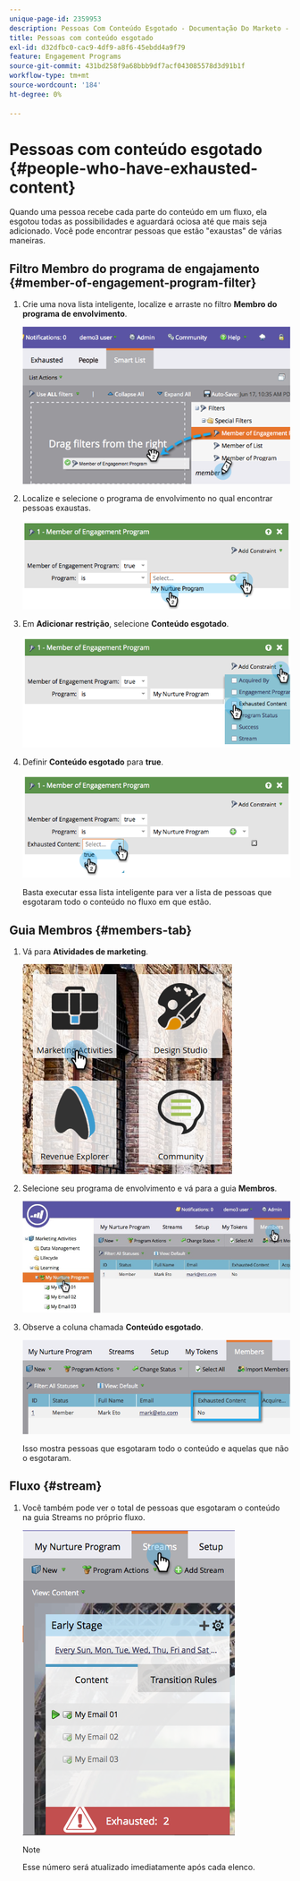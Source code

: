 ```yaml
---
unique-page-id: 2359953
description: Pessoas Com Conteúdo Esgotado - Documentação Do Marketo - Documentação Do Produto
title: Pessoas com conteúdo esgotado
exl-id: d32dfbc0-cac9-4df9-a8f6-45ebdd4a9f79
feature: Engagement Programs
source-git-commit: 431bd258f9a68bbb9df7acf043085578d3d91b1f
workflow-type: tm+mt
source-wordcount: '184'
ht-degree: 0%

---
```


# Pessoas com conteúdo esgotado {#people-who-have-exhausted-content}

Quando uma pessoa recebe cada parte do conteúdo em um fluxo, ela esgotou todas as possibilidades e aguardará ociosa até que mais seja adicionado. Você pode encontrar pessoas que estão &quot;exaustas&quot; de várias maneiras.

## Filtro Membro do programa de engajamento {#member-of-engagement-program-filter}

1. Crie uma nova lista inteligente, localize e arraste no filtro **Membro do programa de envolvimento**.

   ![](assets/image2014-9-15-18-20-0.png)

1. Localize e selecione o programa de envolvimento no qual encontrar pessoas exaustas.

   ![](assets/image2014-9-15-18-3a20-3a11.png)

1. Em **Adicionar restrição**, selecione **Conteúdo esgotado**.

   ![](assets/image2014-9-15-18-3a20-3a17.png)

1. Definir **Conteúdo esgotado** para **true**.

   ![](assets/image2014-9-15-18-3a20-3a21.png)

   Basta executar essa lista inteligente para ver a lista de pessoas que esgotaram todo o conteúdo no fluxo em que estão.

## Guia Membros {#members-tab}

1. Vá para **Atividades de marketing**.

   ![](assets/ma.png)

1. Selecione seu programa de envolvimento e vá para a guia **Membros**.

   ![](assets/memberstab.jpg)

1. Observe a coluna chamada **Conteúdo esgotado**.

   ![](assets/image2014-9-15-18-3a21-3a7.png)

   Isso mostra pessoas que esgotaram todo o conteúdo e aquelas que não o esgotaram.

## Fluxo {#stream}

1. Você também pode ver o total de pessoas que esgotaram o conteúdo na guia Streams no próprio fluxo.

   ![](assets/image2014-9-15-18-3a21-3a38.png)

   >[!NOTE]
   >
   >Esse número será atualizado imediatamente após cada elenco.
